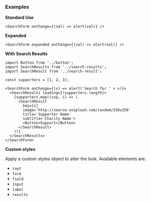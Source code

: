### Examples

**Standard Use**

```
<SearchForm onChange={(val) => alert(val)} />
```

**Expanded**

```
<SearchForm expanded onChange={(val) => alert(val)} />
```

**With Search Results**

```
import Button from '../button';
import SearchResults from '../search-results';
import SearchResult from '../search-result';

const supporters = [1, 2, 3];

<SearchForm onChange={(v) => alert('Search for ' + v)}>
  <SearchResults loading={!supporters.length}>
    {supporters.map((sup, i) => (
      <SearchResult
        key={i}
        image='http://source.unsplash.com/random/250x250'
        title='Supporter Name'
        subtitle='Charity Name'>
        <Button>Support</Button>
      </SearchResult>
    ))}
  </SearchResults>
</SearchForm>
```

**Custom styles**

Apply a custom styles object to alter the look. Available elements are:

- `root`
- `form`
- `field`
- `input`
- `label`
- `results`
